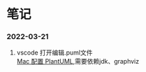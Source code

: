 # 笔记
### 2022-03-21
1. vscode 打开编辑.puml文件   
[Mac 配置 PlantUML](https://zhuanlan.zhihu.com/p/107319002),需要依赖jdk、graphviz


